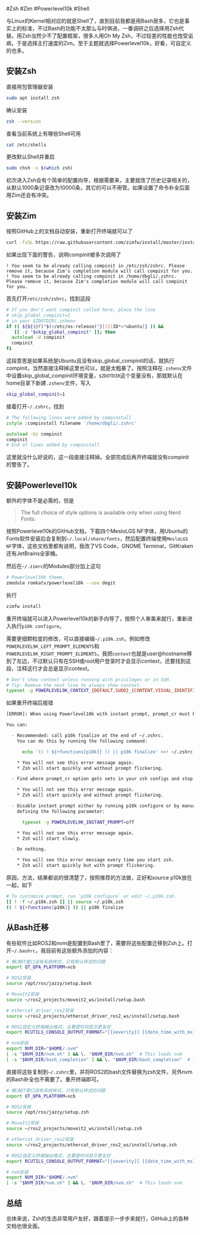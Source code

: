 #Zsh #Zim #Powerlevel10k #Shell

与Linux的Kernel相对应的就是Shell了，直到目前我都是用Bash居多，它也是事实上的标准，不过Bash的功能不太那么与时俱进，一番调研之后选择用Zsh代替。用Zsh当然少不了配置框架，很多人用Oh My Zsh，不过较差的性能也饱受诟病，于是选择主打速度的Zim。至于主题就选择Powerlevel10k，好看，可自定义的也多。

## 安装Zsh

直接用包管理器安装
```bash
sudo apt install zsh
```

确认安装
```bash
zsh --version
```

查看当前系统上有哪些Shell可用
```bash
cat /etc/shells
```

更改默认Shell并重启
```bash
sudo chsh -s $(which zsh)
```

初次进入Zsh会有个简单的配置向导，根据需要来，主要就改了历史记录相关的，从默认1000条记录改为10000条，其它的可以不用管。如果设置了命令补全后面用Zim还会有冲突。

## 安装Zim

按照GitHub上的文档自动安装，重新打开终端就可以了
```zsh
curl -fsSL https://raw.githubusercontent.com/zimfw/install/master/install.zsh | zsh
```

如果出现下面的警告，说明compinit被多次调用了
```
! You seem to be already calling compinit in /etc/zsh/zshrc. Please remove it, because Zim's completion module will call compinit for you.
! You seem to be already calling compinit in /home/dbgli/.zshrc. Please remove it, because Zim's completion module will call compinit for you.
```

首先打开`/etc/zsh/zshrc`，找到这段
```zsh
# If you don't want compinit called here, place the line
# skip_global_compinit=1
# in your $ZDOTDIR/.zshenv
if (( ${${(@f)"$(</etc/os-release)"}[(I)ID*=*ubuntu]} )) &&
   [[ -z "$skip_global_compinit" ]]; then
  autoload -U compinit
  compinit
fi
```

这段意思是如果系统是Ubuntu且没有skip_global_compinit的话，就执行compinit，当然直接注释掉这里也可以，就是太粗暴了。按照注释在`.zshenv`文件中设置skip_global_compinit环境变量，`$ZDOTDIR`这个变量没有，那就默认在home目录下新建`.zshenv`文件，写入
```zsh
skip_global_compinit=1
```

接着打开`~/.zshrc`，找到
```zsh
# The following lines were added by compinstall
zstyle :compinstall filename '/home/dbgli/.zshrc'

autoload -Uz compinit
compinit
# End of lines added by compinstall
```

这里就没什么好说的，这一段直接注释掉。全部完成后再开终端就没有compinit的警告了。

## 安装Powerlevel10k

额外的字体不是必需的，但是

> The full choice of style options is available only when using Nerd Fonts.

按照Powerlevel10k的GitHub文档，下载四个MesloLGS NF字体，用Ubuntu的Fonts软件安装后会复制到`~/.local/share/fonts`，然后配置终端使用`MesloLGS NF`字体，这些文档里都有说明，我改了VS Code，GNOME Terminal，GitKraken还有JetBrains全家桶。

然后在`~/.zimrc`的Modules部分加上这句
```zsh
# Powerlevel10k theme.
zmodule romkatv/powerlevel10k --use degit
```

执行
```zsh
zimfw install
```

重开终端就可以进入Powerlevel10k的新手向导了，按照个人审美来就行，重新进入执行`p10k configure`。

需要更细颗粒度的修改，可以直接编辑`~/.p10k.zsh`，例如修改`POWERLEVEL9K_LEFT_PROMPT_ELEMENTS`和`POWERLEVEL9K_RIGHT_PROMPT_ELEMENTS`，我把`context`也就是user@hostname移到了左边，不过默认只有在SSH或root用户登录时才会显示context，还要找到这段，注释这行才会总是显示context。
```zsh
# Don't show context unless running with privileges or in SSH.
# Tip: Remove the next line to always show context.
typeset -g POWERLEVEL9K_CONTEXT_{DEFAULT,SUDO}_{CONTENT,VISUAL_IDENTIFIER}_EXPANSION=
```

如果重开终端后报错
```zsh
[ERROR]: When using Powerlevel10k with instant prompt, prompt_cr must be unset.

You can:

  - Recommended: call p10k finalize at the end of ~/.zshrc.
    You can do this by running the following command:

      echo '(( ! ${+functions[p10k]} )) || p10k finalize' >>! ~/.zshrc

    * You will not see this error message again.
    * Zsh will start quickly and without prompt flickering.

  - Find where prompt_cr option gets sets in your zsh configs and stop setting it.

    * You will not see this error message again.
    * Zsh will start quickly and without prompt flickering.

  - Disable instant prompt either by running p10k configure or by manually
    defining the following parameter:

      typeset -g POWERLEVEL9K_INSTANT_PROMPT=off

    * You will not see this error message again.
    * Zsh will start slowly.

  - Do nothing.

    * You will see this error message every time you start zsh.
    * Zsh will start quickly but with prompt flickering.
```

原因，方法，结果都说的很清楚了，按照推荐的方法做，正好和source p10k放在一起，如下
```zsh
# To customize prompt, run `p10k configure` or edit ~/.p10k.zsh.
[[ ! -f ~/.p10k.zsh ]] || source ~/.p10k.zsh
(( ! ${+functions[p10k]} )) || p10k finalize
```

## 从Bash迁移

有些软件比如ROS2和nvm是配置到Bash里了，需要将这些配置迁移到Zsh上。打开`~/.bashrc`，我目前有这些额外添加的内容：
```bash
# 解决QT窗口没有系统样式，只有默认样式的问题
export QT_QPA_PLATFORM=xcb

# ROS2安装
source /opt/ros/jazzy/setup.bash

# MoveIt2安装
source ~/ros2_projects/moveit2_ws/install/setup.bash

# ethercat_driver_ros2安装
source ~/ros2_projects/ethercat_driver_ros2_ws/install/setup.bash

# ROS2自定义终端输出格式，主要是时间显示更友好
export RCUTILS_CONSOLE_OUTPUT_FORMAT="[{severity}] [{date_time_with_ms}] [{name}]: {message}"

# nvm安装
export NVM_DIR="$HOME/.nvm"
[ -s "$NVM_DIR/nvm.sh" ] && \. "$NVM_DIR/nvm.sh"  # This loads nvm
[ -s "$NVM_DIR/bash_completion" ] && \. "$NVM_DIR/bash_completion"  # This loads nvm bash_completion
```

直接将这些复制到`~/.zshrc`里，并将ROS2的bash文件替换为zsh文件，另外nvm的Bash补全也不需要了。重开终端即可。
```zsh
# 解决QT窗口没有系统样式，只有默认样式的问题
export QT_QPA_PLATFORM=xcb

# ROS2安装
source /opt/ros/jazzy/setup.zsh

# MoveIt2安装
source ~/ros2_projects/moveit2_ws/install/setup.zsh

# ethercat_driver_ros2安装
source ~/ros2_projects/ethercat_driver_ros2_ws/install/setup.zsh

# ROS2自定义终端输出格式，主要是时间显示更友好
export RCUTILS_CONSOLE_OUTPUT_FORMAT="[{severity}] [{date_time_with_ms}] [{name}]: {message}"

# nvm安装
export NVM_DIR="$HOME/.nvm"
[ -s "$NVM_DIR/nvm.sh" ] && \. "$NVM_DIR/nvm.sh"  # This loads nvm
```

## 总结

总体来说，Zsh的生态非常用户友好，跟着提示一步步来就行，GitHub上的各种文档也很全面。